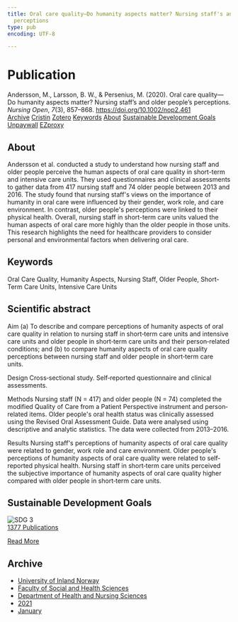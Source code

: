 ```yaml
---
title: Oral care quality—Do humanity aspects matter? Nursing staff's and older people's
  perceptions
type: pub
encoding: UTF-8

---
```

<h1>Publication</h1>
<article id="csl-bib-container-HYP44XNK" class="csl-bib-container">
  <div class="csl-bib-body"> <div class="csl-entry">Andersson, M., Larsson, B. W., &#38; Persenius, M. (2020). Oral care quality—Do humanity aspects matter? Nursing staff’s and older people’s perceptions. <i>Nursing Open</i>, <i>7</i>(3), 857–868. <a href="https://doi.org/10.1002/nop2.461">https://doi.org/10.1002/nop2.461</a></div> </div>
  <div class="csl-bib-buttons">
    <a href="#taxonomy-article-HYP44XNK" alt="archive" class="csl-bib-button">Archive</a>
    <a href="https://app.cristin.no/results/show.jsf?id=1870117" alt="Cristin" class="csl-bib-button">Cristin</a>
    <a href="http://zotero.org/groups/5881554/items/HYP44XNK" alt="Zotero" class="csl-bib-button">Zotero</a>
    <a href="#keywords-article-HYP44XNK" alt="keywords" class="csl-bib-button">Keywords</a>
    <a href="#about-article-HYP44XNK" alt="about_pub" class="csl-bib-button">About</a>
    <a href="#sdg-article-HYP44XNK" alt="sdg" class="csl-bib-button">Sustainable Development Goals</a>
    <a href="https://kau.diva-portal.org/smash/get/diva2:1304126/FULLTEXT01" alt="Unpaywall" class="csl-bib-button">Unpaywall</a>
    <a href="https://kau.diva-portal.org/smash/get/diva2:1304126/FULLTEXT01" alt="EZproxy" class="csl-bib-button">EZproxy</a>
  </div>
  <div id="csl-bib-meta-container-HYP44XNK"></div>
</article>
<div id="csl-bib-meta-HYP44XNK" class="csl-bib-meta">
  <article id="about-article-HYP44XNK" class="about_pub-article">
    <h1>About</h1>
    Andersson et al. conducted a study to understand how nursing staff and older people perceive the human aspects of oral care quality in short-term and intensive care units. They used questionnaires and clinical assessments to gather data from 417 nursing staff and 74 older people between 2013 and 2016. The study found that nursing staff's views on the importance of humanity in oral care were influenced by their gender, work role, and care environment. In contrast, older people's perceptions were linked to their physical health. Overall, nursing staff in short-term care units valued the human aspects of oral care more highly than the older people in those units. This research highlights the need for healthcare providers to consider personal and environmental factors when delivering oral care.
  </article>
  <article id="keywords-article-HYP44XNK" class="keywords-article">
    <h1>Keywords</h1>
    Oral Care Quality, Humanity Aspects, Nursing Staff, Older People, Short-Term Care Units, Intensive Care Units
  </article>
  <article id="abstract-article-HYP44XNK" class="abstract-article">
    <h1>Scientific abstract</h1>
    Aim 
(a) To describe and compare perceptions of humanity aspects of oral care quality in relation to nursing staff in short‐term care units and intensive care units and older people in short‐term care units and their person‐related conditions; and (b) to compare humanity aspects of oral care quality perceptions between nursing staff and older people in short‐term care units. 
 
Design 
Cross‐sectional study. Self‐reported questionnaire and clinical assessments. 
 
Methods 
Nursing staff (N = 417) and older people (N = 74) completed the modified Quality of Care from a Patient Perspective instrument and person‐related items. Older people's oral health status was clinically assessed using the Revised Oral Assessment Guide. Data were analysed using descriptive and analytic statistics. The data were collected from 2013–2016. 
 
Results 
Nursing staff's perceptions of humanity aspects of oral care quality were related to gender, work role and care environment. Older people's perceptions of humanity aspects of oral care quality were related to self‐reported physical health. Nursing staff in short‐term care units perceived the subjective importance of humanity aspects of oral care quality higher compared with older people in short‐term care units.
  </article>
  <article id="sdg-article-HYP44XNK" class="sdg-article">
    <h1>Sustainable Development Goals</h1>
    <div class="sdg-container"><div id="sdg3" class="sdg">
        <img src="{{< params subfolder >}}images/sdg/sdg03_en.png" class="image" alt="SDG 3">
        <div class="sdg-overlay">
          <a href="{{< params subfolder >}}en/archive/?sdg=3#archive" class="sdg-publication-count"><span>1377</span> Publications</a>
          <p><a href="https://sdgs.un.org/goals/goal3" class="sdg-read-more">Read More</a></p>
        </div>
      </div></div>
  </article>
  <article id="taxonomy-article-HYP44XNK" class="taxonomy-article">
    <h1>Archive</h1>
    <ul>
      <li><a href="{{< params subfolder >}}en/archive/?key=3DCRN523">University of Inland Norway</a></li>
      <li><a href="{{< params subfolder >}}en/archive/?key=IDKFS3MX">Faculty of Social and Health Sciences</a></li>
      <li><a href="{{< params subfolder >}}en/archive/?key=GTV4ECMZ">Department of Health and Nursing Sciences</a></li>
      <li><a href="{{< params subfolder >}}en/archive/?key=4IUS5XY3">2021</a></li>
      <li><a href="{{< params subfolder >}}en/archive/?key=XMHYE56H">January</a></li>
    </ul>
  </article>
</div>
